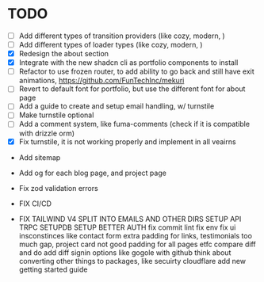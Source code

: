 # TODO

- [ ] Add different types of transition providers (like cozy, modern, )
- [ ] Add different types of loader types (like cozy, modern, )
- [x] Redesign the about section
- [x] Integrate with the new shadcn cli as portfolio components to install
- [ ] Refactor to use frozen router, to add ability to go back and still have exit
      animations, https://github.com/FunTechInc/mekuri
- [ ] Revert to default font for portfolio, but use the different font for about page
- [ ] Add a guide to create and setup email handling, w/ turnstile
- [ ] Make turnstile optional
- [ ] Add a comment system, like fuma-comments (check if it is compatible with drizzle orm)
- [x] Fix turnstile, it is not working properly and implement in all veairns
- Add sitemap
- Add og for each blog page, and project page
- Fix zod validation errors

- FIX CI/CD
- FIX TAILWIND V4
SPLIT INTO EMAILS AND OTHER DIRS
SETUP API TRPC
SETUPDB
SETUP BETTER AUTH
fix commit lint
fix env
fix ui insconstinces like contact form extra padding for links, testimonials too much gap, project card not good padding for all pages etfc compare diff and do
add diff signin options like gogole with github
think about converting other things to packages, like secuirty cloudflare
add new getting started guide